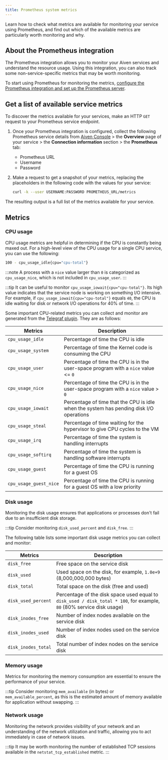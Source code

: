 ```yaml
---
title: Prometheus system metrics
---
```


Learn how to check what metrics are available for monitoring your service using Prometheus, and find out which of the available metrics are particularly worth monitoring and why.

## About the Prometheus integration

The Prometheus integration allows you to monitor your Aiven services and
understand the resource usage. Using this integration, you can also
track some non-service-specific metrics that may be worth monitoring.

To start using Prometheus for monitoring the metrics,
[configure the Prometheus integration and set up the Prometheus server](/docs/platform/howto/integrations/prometheus-metrics).

## Get a list of available service metrics

To discover the metrics available for your services, make an HTTP `GET`
request to your Prometheus service endpoint.

1.  Once your Prometheus integration is configured, collect the
    following Prometheus service details from [Aiven
    Console](https://console.aiven.io/) \> the **Overview** page of your
    service \> the **Connection information** section \> the
    **Prometheus** tab:

    -   Prometheus URL
    -   Username
    -   Password

1.  Make a request to get a snapshot of your metrics, replacing the
    placeholders in the following code with the values for your service:

    ```bash
    curl -k --user USERNAME:PASSWORD PROMETHEUS_URL/metrics
    ```

The resulting output is a full list of the metrics available for your
service.

## Metrics

### CPU usage

CPU usage metrics are helpful in determining if the CPU is constantly
being maxed out. For a high-level view of the CPU usage for a single CPU
service, you can use the following:

```bash
100 - cpu_usage_idle{cpu="cpu-total"}
```

:::note
A process with a `nice` value larger than `0` is categorized as
`cpu_usage_nice`, which is not included in `cpu_usage_user`.
:::

:::tip
It can be useful to monitor `cpu_usage_iowait{cpu="cpu-total"}`. Its
high value indicates that the service node is working on something I/O
intensive. For example, if `cpu_usage_iowait{cpu="cpu-total"}` equals
`40`, the CPU is idle waiting for disk or network I/O operations for 40%
of time.
:::

Some important CPU-related metrics you can collect and monitor are
generated from the [Telegraf
plugin](https://github.com/influxdata/telegraf/tree/master/plugins/inputs/cpu).
They are as follows:

| Metrics                | Description                                                                             |
| ---------------------- | --------------------------------------------------------------------------------------- |
| `cpu_usage_idle`       | Percentage of time the CPU is idle                                                      |
| `cpu_usage_system`     | Percentage of time the Kernel code is consuming the CPU                                 |
| `cpu_usage_user`       | Percentage of time the CPU is in the user-space program with a `nice` value \<= `0`     |
| `cpu_usage_nice`       | Percentage of time the CPU is in the user-space program with a `nice` value \> `0`      |
| `cpu_usage_iowait`     | Percentage of time that the CPU is idle when the system has pending disk I/O operations |
| `cpu_usage_steal`      | Percentage of time waiting for the hypervisor to give CPU cycles to the VM              |
| `cpu_usage_irq`        | Percentage of time the system is handling interrupts                                    |
| `cpu_usage_softirq`    | Percentage of time the system is handling software interrupts                           |
| `cpu_usage_guest`      | Percentage of time the CPU is running for a guest OS                                    |
| `cpu_usage_guest_nice` | Percentage of time the CPU is running for a guest OS with a low priority                |

### Disk usage

Monitoring the disk usage ensures that applications or processes don't
fail due to an insufficient disk storage.

:::tip
Consider monitoring `disk_used_percent` and `disk_free`.
:::

The following table lists some important disk usage metrics you can
collect and monitor:

| Metrics             | Description                                                                                                           |
| ------------------- | --------------------------------------------------------------------------------------------------------------------- |
| `disk_free`         | Free space on the service disk                                                                                        |
| `disk_used`         | Used space on the disk, for example, `1.0e+9` (8,000,000,000 bytes)                                                   |
| `disk_total`        | Total space on the disk (free and used)                                                                               |
| `disk_used_percent` | Percentage of the disk space used equal to `disk_used / disk_total * 100`, for example, `80` (80% service disk usage) |
| `disk_inodes_free`  | Number of index nodes available on the service disk                                                                   |
| `disk_inodes_used`  | Number of index nodes used on the service disk                                                                        |
| `disk_inodes_total` | Total number of index nodes on the service disk                                                                       |

### Memory usage

Metrics for monitoring the memory consumption are essential to ensure
the performance of your service.

:::tip
Consider monitoring `mem_available` (in bytes) or
`mem_available_percent`, as this is the estimated amount of memory
available for application without swapping.
:::

### Network usage

Monitoring the network provides visibility of your network and an
understanding of the network utilization and traffic, allowing you to
act immediately in case of network issues.

:::tip
It may be worth monitoring the number of established TCP sessions
available in the `netstat_tcp_established` metric.
:::
